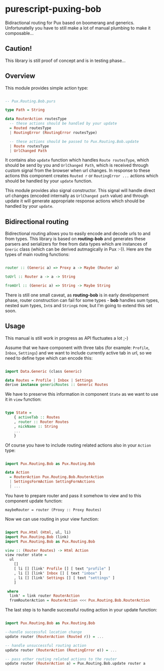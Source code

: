 # purescript-puxing-bob

Bidiractional routing for Pux based on boomerang and generics. Unfortunatelly you have to still make a lot of manual plumbing to make it composable...

## Caution!

This library is still proof of concept and is in testing phase...

## Overview

This module provides simple action type:

```purescript

-- Pux.Routing.Bob.purs

type Path = String

data RouterAction routesType
  -- these actions should be handled by your update
  = Routed routesType
  | RoutingError (RoutingError routesType)

  -- these actions should be passed to Pux.Routing.Bob.update
  | Route routesType
  | UrlChanged Path

```

It contains also `update` function which handles `Route routesType`, which should be send by you and `UrlChanged Path`, which is received through custom signal from the browser when url changes. In response to these actions this component creates `Routed r` or `RoutingError ...` actions which should be handled by your `update` function.

This module provides also signal constructor. This signal will handle direct url changes (encoded internally as `UrlChanged path` value) and through update it will generate appropriate response actions which should be handled by your `update`.

## Bidirectional routing

Bidirectional routing allows you to easily encode and decode urls to and from types. This library is based on __routing-bob__ and generates these parsers and serializers for free from data types which are instances of `Gneric` class (which can be derived autmagically in Pux :-)).
Here are the types of main routing functions:

```purescript

router :: (Generic a) => Proxy a -> Maybe (Router a)

toUrl :: Router a -> a -> String

fromUrl :: (Generic a) => String -> Maybe String

```

There is still one small caveat, as __routing-bob__ is in early developement phase, router construction can fail for some types - __bob__ handles sum types, nested sum types, `Int`s and `String`s now, but I'm going to extend this set soon.


## Usage

This manual is still work in progress as API fluctuates a lot ;-)

Assume that we have component with three tabs (for example: `Profile`, `Inbox`, `Settings`) and we want to include currently active tab in url, so we need to define type which can encode this:

```purescript

import Data.Generic (class Generic)

data Routes = Profile | Inbox | Settings
derive instance genericRoutes :: Generic Routes

```

We have to preserve this information in component `State` as we want to use it in `view` function:

```purescript

type State =
    { activeTab :: Routes
    , router :: Router Routes
    , nickName :: String
    ...
    }

```

Of course you have to include routing related actions also in your `Action` type:

```purescript

import Pux.Routing.Bob as Pux.Routing.Bob

data Action
  = RouterAction Pux.Routing.Bob.RouterAction
  | SettingsFormAction SettingFormActions
  | ...

```

You have to prepare router and pass it somehow to view and to this component update function:

    maybeRouter = router (Proxy :: Proxy Routes)

Now we can use routing in your view function:

```purescript

import Pux.Html (Html, ul, li)
import Pux.Routing.Bob (link)
import Pux.Routing.Bob as Pux.Routing.Bob

view :: (Router Routes) -> Html Action
view router state =
  ul
    []
    [ li [] [link' Profile [] [ text "profile" ]
    , li [] [link' Inbox [] [ text "inbox" ]
    , li [] [link' Settings [] [ text "settings" ]
    ]

 where
  link' = link router RouterAction
  fromRouterAction = RouterAction <<< Pux.Routing.Bob.RouterAction

```

The last step is to handle successful routing action in your update function:

```purescript

import Pux.Routing.Bob as Pux.Routing.Bob

--handle successful location change
update router (RouterAction (Routed r)) = ...

-- handle unsuccessful routing action
update router (RouterAction (RoutingError e)) = ...

-- pass other routing related actions to the router
update router (RouterAction a) = Pux.Routing.Bob.update router a

```


